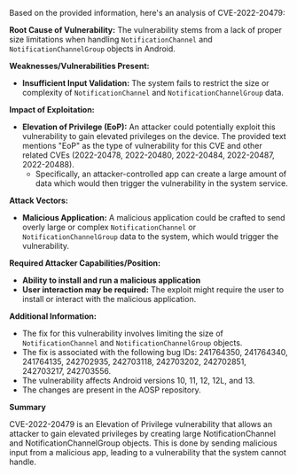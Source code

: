 Based on the provided information, here's an analysis of CVE-2022-20479:

**Root Cause of Vulnerability:**
The vulnerability stems from a lack of proper size limitations when handling `NotificationChannel` and `NotificationChannelGroup` objects in Android.

**Weaknesses/Vulnerabilities Present:**
- **Insufficient Input Validation:** The system fails to restrict the size or complexity of `NotificationChannel` and `NotificationChannelGroup` data.

**Impact of Exploitation:**
- **Elevation of Privilege (EoP):** An attacker could potentially exploit this vulnerability to gain elevated privileges on the device. The provided text mentions "EoP" as the type of vulnerability for this CVE and other related CVEs (2022-20478, 2022-20480, 2022-20484, 2022-20487, 2022-20488).
   - Specifically, an attacker-controlled app can create a large amount of data which would then trigger the vulnerability in the system service.

**Attack Vectors:**
- **Malicious Application:** A malicious application could be crafted to send overly large or complex `NotificationChannel` or `NotificationChannelGroup` data to the system, which would trigger the vulnerability.

**Required Attacker Capabilities/Position:**
- **Ability to install and run a malicious application**
- **User interaction may be required:** The exploit might require the user to install or interact with the malicious application.

**Additional Information:**
- The fix for this vulnerability involves limiting the size of `NotificationChannel` and `NotificationChannelGroup` objects.
- The fix is associated with the following bug IDs: 241764350, 241764340, 241764135, 242702935, 242703118, 242703202, 242702851, 242703217, 242703556.
- The vulnerability affects Android versions 10, 11, 12, 12L, and 13.
- The changes are present in the AOSP repository.

**Summary**

CVE-2022-20479 is an Elevation of Privilege vulnerability that allows an attacker to gain elevated privileges by creating large NotificationChannel and NotificationChannelGroup objects. This is done by sending malicious input from a malicious app, leading to a vulnerability that the system cannot handle.